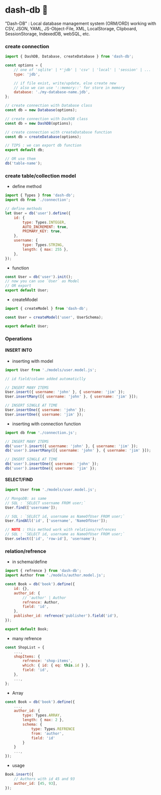 # dash-db 📔

"Dash-DB" : Local database management system (ORM/ORD) working with CSV, JSON, YAML, JS-Object-File, XML, LocalStorage, Clipboard, SessionStorage, IndexedDB, webSQL, etc.

### create connection

```javascript
import { DashDB, Database, createDatabase } from 'dash-db';

const options = {
	// one of 'sqlite' | *'jdb' | 'csv' | 'local' | 'session' | ...
	type: 'jdb',

	// if file exist, write/update, else create new
	// also we can use '::memory::' for store in memory
	database: './my-database-name.jdb',
};

// create connection with Database class
const db = new Database(options);

// create connection with DashDB class
const db = new DashDB(options);

// create connection with createDatabase function
const db = createDatabase(options);

// TIPS : we can export db function
export default db;

// OR use them
db('table-name');
```

### create table/collection model

-   define method

```javascript
import { Types } from 'dash-db';
import db from './connection';

// define methods
let User = db('user').define({
	id: {
		type: Types.INTEGER,
		AUTO_INCREMENT: true,
		PRIMARY_KEY: true,
	},
	username: {
		type: Types.STRING,
		length: { max: 255 },
	},
});
```

-   function

```javascript
const User = db('user').init();
// now you can use `User` as Model
// OR export
export default User;
```

-   createModel

```javascript
import { createModel } from 'dash-db';

const User = createModel('user', UserSchema);

export default User;
```

### Operations

#### INSERT INTO

-   inserting with model

```javascript
import User from './models/user.model.js';

// id field/column added automaticlly

// INSERT MANY ITEMS
User.insert({ username: 'john' }, { username: 'jim' });
User.insertMany([{ username: 'john' }, { username: 'jim' }]);

// INSERT SINGLE AT TIME
User.insertOne({ username: 'john' });
User.insertOne({ username: 'jim' });
```

-   inserting with connection function

```javascript
import db from './connection.js';

// INSERT MANY ITEMS
db('user').insert({ username: 'john' }, { username: 'jim' });
db('user').insertMany([{ username: 'john' }, { username: 'jim' }]);

// INSERT SINGLE AT TIME
db('user').insertOne({ username: 'john' });
db('user').insertOne({ username: 'jim' });
```

#### SELECT/FIND

```javascript
import User from './models/user.model.js';

// MongoDB: as same
// SQL : `SELECT username FROM user;`
User.find(['username']);

// SQL : `SELECT id, username as NameOfUser FROM user;`
User.findAll('id', ['username', 'NameOfUser']);

// NOTE : this method work with relations/refrences
// SQL : `SELECT id, username as NameOfUser FROM user;`
User.select(['id', 'row-id'], 'username');
```

### relation/refrence

-   in schema/define

```javascript
import { refrence } from 'dash-db';
import Author from './models/author.model.js';

const Book = db('book').define({
	id: {},
	author_id: {
		// 'author' | Author
		refrence: Author,
		field: 'id',
	},
	publisher_id: refrence('publisher').field('id'),
});

export default Book;
```

-   many refrence

```javascript
const ShopList = {
	...,
	shopItems: {
		refrence: 'shop-items',
		which: { id: { eq: this.id } },
		field: 'id',
	},
	...,
};
```

-   Array

```javascript
const Book = db('book').define({
	...,
	author_id: {
		type: Types.ARRAY,
		length: { max: 2 },
		schema: {
			type: Types.REFRENCE
			from: 'author',
			field: 'id'
		}
	}
	...,
});
```

-   usage

```javascript
Book.insert({
	// Authors with id 45 and 93
	author_id: [45, 93],
});
```
